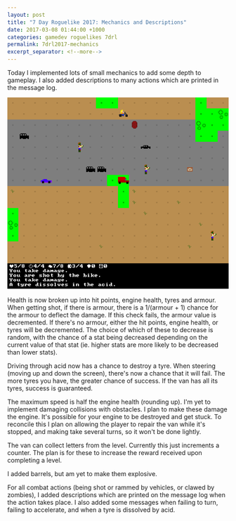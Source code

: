 ```yaml
---
layout: post
title: "7 Day Roguelike 2017: Mechanics and Descriptions"
date: 2017-03-08 01:44:00 +1000
categories: gamedev roguelikes 7drl
permalink: 7drl2017-mechanics
excerpt_separator: <!--more-->
---
```


Today I implemented lots of small mechanics to add some depth to gameplay. I
also added descriptions to many actions which are printed in the message log.

![screenshot](/images/7drl2017-mechanics-and-descriptions/screenshot.png)
<!--more-->

Health is now broken up into hit points, engine health, tyres and armour.
When getting shot, if there is armour, there is a 1/(armour + 1) chance for the
armour to deflect the damage. If this check fails, the armour value is
decremented. If there's no armour, either the hit points, engine health, or
tyres will be decremented. The choice of which of these to decrease is random,
with the chance of a stat being decreased depending on the current value of that
stat (ie. higher stats are more likely to be decreased than lower stats).

Driving through acid now has a chance to destroy a tyre. When steering (moving
up and down the screen), there's now a chance that it will fail. The more tyres
you have, the greater chance of success. If the van has all its tyres, success
is guaranteed.

The maximum speed is half the engine health (rounding up).
I'm yet to implement damaging collisions with obstacles. I plan to make these
damage the engine. It's possible for your engine to be destroyed and get stuck.
To reconcile this I plan on allowing the player to repair the van while it's
stopped, and making take several turns, so it won't be done lightly.

The van can collect letters from the level. Currently this just increments a
counter. The plan is for these to increase the reward received upon completing a
level.

I added barrels, but am yet to make them explosive.

For all combat actions (being shot or rammed by vehicles, or clawed by zombies),
I added descriptions which are printed on the message log when the action takes
place. I also added some messages when failing to turn, failing to accelerate,
and when a tyre is dissolved by acid.
